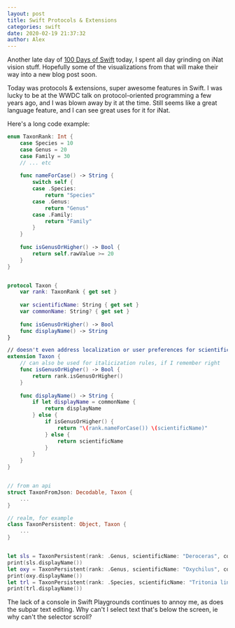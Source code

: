 ```yaml
---
layout: post
title: Swift Protocols & Extensions
categories: swift
date: 2020-02-19 21:37:32
author: Alex
---
```


Another late day of [100 Days of Swift](https://www.hackingwithswift.com/100) today, I spent all day grinding on iNat vision stuff. Hopefully some of the visualizations from that will make their way into a new blog post soon.

Today was protocols & extensions, super awesome features in Swift. I was lucky to be at the WWDC talk on protocol-oriented programming a few years ago, and I was blown away by it at the time. Still seems like a great language feature, and I can see great uses for it for iNat.

Here's a long code example:

```swift
enum TaxonRank: Int {
    case Species = 10
    case Genus = 20
    case Family = 30
	// ... etc
    
    func nameForCase() -> String {
        switch self {
        case .Species:
            return "Species"
        case .Genus:
            return "Genus"
        case .Family:
            return "Family"
        }
    }
    
    func isGenusOrHigher() -> Bool {
        return self.rawValue >= 20
    }
}


protocol Taxon {
    var rank: TaxonRank { get set }
    
    var scientificName: String { get set }
    var commonName: String? { get set }
    
    func isGenusOrHigher() -> Bool
    func displayName() -> String
}

// doesn't even address localization or user preferences for scientific or common names
extension Taxon {
    // can also be used for italicization rules, if I remember right
    func isGenusOrHigher() -> Bool {
        return rank.isGenusOrHigher()
    }
    
    func displayName() -> String {
        if let displayName = commonName {
            return displayName
        } else { 
            if isGenusOrHigher() {
                return "\(rank.nameForCase()) \(scientificName)"
            } else {
                return scientificName
            }
        }
    }
}


// from an api
struct TaxonFromJson: Decodable, Taxon {
	...
}

// realm, for example
class TaxonPersistent: Object, Taxon {
	...
}


let sls = TaxonPersistent(rank: .Genus, scientificName: "Deroceras", commonName: "Smooth Land Slugs")
print(sls.displayName())
let oxy = TaxonPersistent(rank: .Genus, scientificName: "Oxychilus", commonName: nil)
print(oxy.displayName())
let trl = TaxonPersistent(rank: .Species, scientificName: "Tritonia lineata", commonName: nil)
print(trl.displayName())
```



The lack of a console in Swift Playgrounds continues to annoy me, as does the subpar text editing. Why can't I select text that's below the screen, ie why can't the selector scroll?
